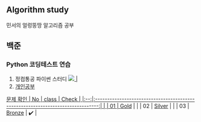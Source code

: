 ## Algorithm study
민서의 얼렁뚱땅 알고리즘 공부 

## 백준
### Python 코딩테스트 연습
1. 정컴통공 파이썬 스터디 <a href = "https://www.notion.so/3bb17ce1234e4f8d92b3d30ddb26d375" targer="_blank"><img src="https://img.shields.io/badge/Notion-000000?style=plastic&logo=Notion&logoColor=white"/> |
2. 개인공부 
 
문제 확인 
| No |                                     class                                     | Check |
|:--:|:-------------------------------------------------------------------------------:|  |
| 01 | [Gold](https://github.com/minseo0228/algorithm-study/tree/main/Gold) |  |
| 02 | [Silver](https://github.com/minseo0228/algorithm-study/tree/main/Silver) |  |
| 03 | [Bronze](https://github.com/minseo0228/algorithm-study/tree/main/Bronze) | ✔️ |
